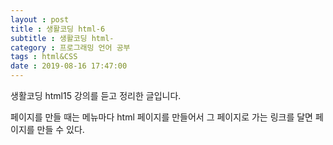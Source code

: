 ```yaml
---
layout : post
title : 생활코딩 html-6
subtitle : 생활코딩 html-
category : 프로그래밍 언어 공부
tags : html&CSS
date : 2019-08-16 17:47:00
---
```


생활코딩 html15 강의를 듣고 정리한 글입니다.

페이지를 만들 때는  메뉴마다 html 페이지를 만들어서 그 페이지로 가는 링크를 달면 페이지를 만들 수 있다.
